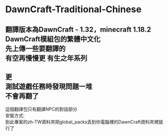 # DawnCraft-Traditional-Chinese  
翻譯版本為DawnCraft - 1.32，minecraft 1.18.2  
DawnCraft模組包的繁體中文化  
先上傳一些要翻譯的  
有空再慢慢更 有生之年系列  
-------------------------------------  
更  
測試遊戲任務時發現問題一堆  
不會再翻了  
-------------------------------------  
這個翻譯包只有翻譯NPC的對話部分  
安裝方式:  
到此專案的zh-TW資料夾把global_packs丟到你電腦裡的DawnCraft資料夾裡就行了  

